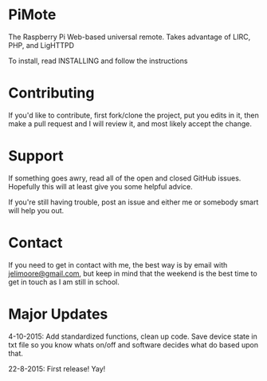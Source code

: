 # PiMote

The Raspberry Pi Web-based universal remote. Takes advantage of LIRC, PHP, and LigHTTPD

To install, read INSTALLING and follow the instructions

# Contributing

If you'd like to contribute, first fork/clone the project, put you edits in it, then make a pull request and I will review it, and most likely accept the change.

# Support

If something goes awry, read all of the open and closed GitHub issues. Hopefully this will at least give you some helpful advice.

If you're still having trouble, post an issue and either me or somebody smart will help you out.

# Contact

If you need to get in contact with me, the best way is by email with jelimoore@gmail.com, but keep in mind that the weekend is the best time to get in touch as I am still in school.

# Major Updates
4-10-2015: Add standardized functions, clean up code. Save device state in txt file so you know whats on/off and software decides what do based upon that.

22-8-2015: First release! Yay!
